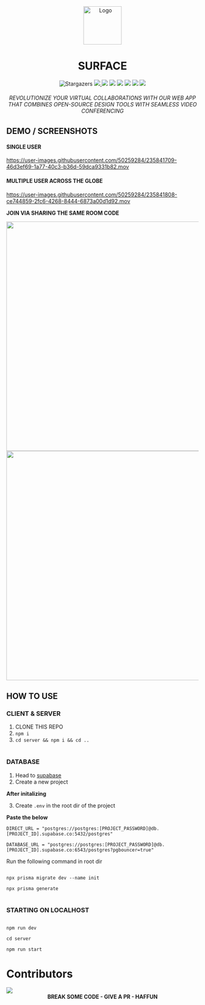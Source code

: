 <div align="center">
    <img src="https://cdn.discordapp.com/attachments/1098174922951495680/1098174923232510002/Bit_Space.png" width="100" alt="Logo"/><br/>
    <h1 align="center">SURFACE</h1>
		<img alt="Stargazers" src="https://img.shields.io/github/stars/bitspaceorg/surface?style=for-the-badge&logo=starship&color=C9CBFF&logoColor=D9E0EE&labelColor=302D41">
  <a href="https://github.com/RahulNavneeth">
    <img src="https://img.shields.io/badge/GitHub-100000?style=for-the-badge&logo=github&logoColor=white"/>
  </a>
<img src="https://img.shields.io/badge/SvelteKit-FF3E00?style=for-the-badge&logo=Svelte&logoColor=white"/>
<img src="https://img.shields.io/badge/TypeScript-007ACC?style=for-the-badge&logo=typescript&logoColor=white"/>
<img src="https://img.shields.io/badge/Prisma-3982CE?style=for-the-badge&logo=Prisma&logoColor=white"/>
<img src="https://img.shields.io/badge/Supabase-181818?style=for-the-badge&logo=supabase&logoColor=white"/>
<img src="https://img.shields.io/badge/Socket.io-010101?&style=for-the-badge&logo=Socket.io&logoColor=white"/>
<img src="https://img.shields.io/badge/Buy_Me_A_Coffee-FFDD00?style=for-the-badge&logo=buy-me-a-coffee&logoColor=black"/>

<h6>
REVOLUTIONIZE YOUR VIRTUAL COLLABORATIONS WITH OUR WEB APP THAT COMBINES OPEN-SOURCE DESIGN TOOLS WITH SEAMLESS VIDEO CONFERENCING
</h6>
</div>

## DEMO / SCREENSHOTS

#### SINGLE USER

https://user-images.githubusercontent.com/50259284/235841709-46d3ef69-1a77-40c3-b36d-59dca9331b82.mov

#### MULTIPLE USER ACROSS THE GLOBE

https://user-images.githubusercontent.com/50259284/235841808-ce744859-2fc6-4268-8444-6873a00d1d92.mov

**JOIN VIA SHARING THE SAME ROOM CODE**

<img width=600 src="https://user-images.githubusercontent.com/50259284/235842306-c0124912-9d4d-417c-8084-4135b2d94469.png" />

<img width=600 src="https://user-images.githubusercontent.com/50259284/235842286-2827575f-b60c-4841-ba37-d07740671ee3.png" />


## HOW TO USE

### CLIENT & SERVER

1. CLONE THIS REPO
2. `npm i`
3. `cd server && npm i && cd ..`

#

### DATABASE

1. Head to [supabase](https://app.supabase.com)
2. Create a new project

**After initalizing**

3. Create `.env` in the root dir of the project

**Paste the below**

```
DIRECT_URL = "postgres://postgres:[PROJECT_PASSWORD]@db.[PROJECT_ID].supabase.co:5432/postgres"
 
DATABASE_URL = "postgres://postgres:[PROJECT_PASSWORD]@db.[PROJECT_ID].supabase.co:6543/postgres?pgbouncer=true"
```

Run the following command in root dir

```shell

npx prisma migrate dev --name init

npx prisma generate

```
#

### STARTING ON LOCALHOST

```shell

npm run dev

cd server

npm run start

```
# Contributors
  <img src = "https://contrib.rocks/image?repo=bitspaceorg/surface"/>
<div align=center>
<b>BREAK SOME CODE - GIVE A PR - HAFFUN</b>
</div>






